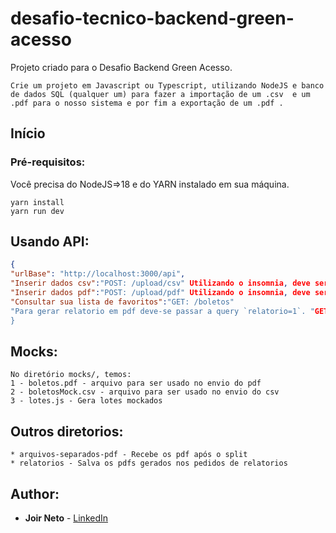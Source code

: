 # desafio-tecnico-backend-green-acesso

Projeto criado para o Desafio Backend Green Acesso.

```
Crie um projeto em Javascript ou Typescript, utilizando NodeJS e banco de dados SQL (qualquer um) para fazer a importação de um .csv  e um .pdf para o nosso sistema e por fim a exportação de um .pdf .

```
## Início
### Pré-requisitos:

Você precisa do NodeJS=>18 e do YARN instalado em sua máquina.

```
yarn install
yarn run dev
```
## Usando API:
```json
{
"urlBase": "http://localhost:3000/api", 
"Inserir dados csv":"POST: /upload/csv" Utilizando o insomnia, deve ser inserido o arquivo.csv como Multipart e o nome da key `file`,
"Inserir dados pdf":"POST: /upload/pdf" Utilizando o insomnia, deve ser inserido o arquivo.pdf como Multipart e o nome da key `file`,
"Consultar sua lista de favoritos":"GET: /boletos"
"Para gerar relatorio em pdf deve-se passar a query `relatorio=1`. "GET: /boletos?relatorio=1"
}
```

## Mocks:
```
No diretório mocks/, temos:
1 - boletos.pdf - arquivo para ser usado no envio do pdf
2 - boletosMock.csv - arquivo para ser usado no envio do csv
3 - lotes.js - Gera lotes mockados
```

## Outros diretorios:
```
* arquivos-separados-pdf - Recebe os pdf após o split
* relatorios - Salva os pdfs gerados nos pedidos de relatorios
```
## Author:

* **Joir Neto** - [LinkedIn](https://www.linkedin.com/in/joir-neto/)
